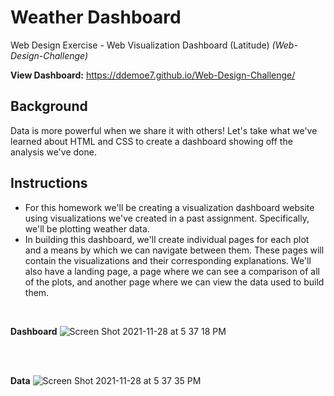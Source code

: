# Weather Dashboard
Web Design Exercise - Web Visualization Dashboard (Latitude)
<i>(Web-Design-Challenge)</i>

<b>View Dashboard:</b> https://ddemoe7.github.io/Web-Design-Challenge/

## Background
Data is more powerful when we share it with others! Let's take what we've learned about HTML and CSS to create a dashboard showing off the analysis we've done.

## Instructions
* For this homework we'll be creating a visualization dashboard website using visualizations we've created in a past assignment. Specifically, we'll be plotting weather data.
* In building this dashboard, we'll create individual pages for each plot and a means by which we can navigate between them. These pages will contain the visualizations and their corresponding explanations. We'll also have a landing page, a page where we can see a comparison of all of the plots, and another page where we can view the data used to build them.

<br>

<b>Dashboard</b>
![Screen Shot 2021-11-28 at 5 37 18 PM](https://user-images.githubusercontent.com/22499952/143789067-7d8af660-23ed-46ab-bb5b-53b4600da72c.png)

<br><br>

<b>Data</b>
![Screen Shot 2021-11-28 at 5 37 35 PM](https://user-images.githubusercontent.com/22499952/143789075-e1a7cf71-2731-4ed7-846f-55411ad030c8.png)
